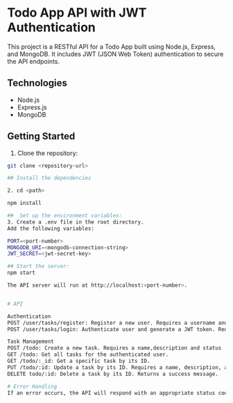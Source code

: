 # Todo App API with JWT Authentication

This project is a RESTful API for a Todo App built using Node.js, Express, and MongoDB. It includes JWT (JSON Web Token) authentication to secure the API endpoints.

## Technologies

- Node.js
- Express.js
- MongoDB

## Getting Started

1. Clone the repository:

```bash
git clone <repository-url>

## Install the dependencies

2. cd <path>

npm install

##  Set up the environment variables:
3. Create a .env file in the root directory.
Add the following variables:

PORT=<port-number>
MONGODB_URI=<mongodb-connection-string>
JWT_SECRET=<jwt-secret-key>

## Start the server:
npm start

The API server will run at http://localhost:<port-number>.


# API

Authentication
POST /user/tasks/register: Register a new user. Requires a username and password in the request body.
POST /user/tasks/login: Authenticate user and generate a JWT token. Requires a username and password in the request body.

Task Management
POST /todo: Create a new task. Requires a name,description and status  in the request body. Returns a success message.
GET /todo: Get all tasks for the authenticated user.
GET /todo/:_id: Get a specific task by its ID.
PUT /todo/:id: Update a task by its ID. Requires a name, description, and status in the request body. Returns a success message.
DELETE todo/:id: Delete a task by its ID. Returns a success message.

# Error Handling
If an error occurs, the API will respond with an appropriate status code and a JSON error message.
